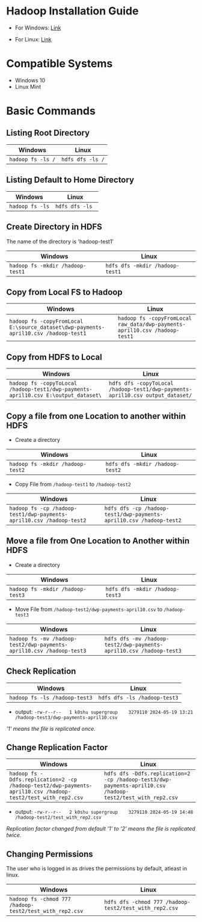 # Hadoop Installation Guide

- For Windows: [Link](https://kontext.tech/article/829/install-hadoop-331-on-windows-10-step-by-step-guide)

- For Linux: [Link](https://medium.com/@connectmeinarjun/step-by-step-guide-to-setting-up-hadoop-on-ubuntu-installation-and-configuration-walkthrough-60e493e9370d)

# Compatible Systems

- Windows 10
- Linux Mint

# Basic Commands

## Listing Root Directory

| Windows           | Linux            |
| ----------------- | ---------------- |
| `hadoop fs -ls /` | `hdfs dfs -ls /` |

## Listing Default to Home Directory

| Windows         | Linux           |
| --------------- | --------------- |
| `hadoop fs -ls` | `hdfs dfs -ls ` |

## Create Directory in HDFS

The name of the directory is 'hadoop-test1'

| Windows                          | Linux                           |
| -------------------------------- | ------------------------------- |
| `hadoop fs -mkdir /hadoop-test1` | `hdfs dfs -mkdir /hadoop-test1` |

## Copy from Local FS to Hadoop

| Windows                                                                             | Linux                                                                      |
| ----------------------------------------------------------------------------------- | -------------------------------------------------------------------------- |
| `hadoop fs -copyFromLocal E:\source_dataset\dwp-payments-april10.csv /hadoop-test1` | `hadoop fs -copyFromLocal raw_data/dwp-payments-april10.csv /hadoop-test1` |

## Copy from HDFS to Local

| Windows                                                                            | Linux                                                                          |
| ---------------------------------------------------------------------------------- | ------------------------------------------------------------------------------ |
| `hadoop fs -copyToLocal /hadoop-test1/dwp-payments-april10.csv E:\output_dataset\` | `hdfs dfs -copyToLocal /hadoop-test1/dwp-payments-april10.csv output_dataset/` |

## Copy a file from one Location to another within HDFS

- Create a directory

| Windows                          | Linux                           |
| -------------------------------- | ------------------------------- |
| `hadoop fs -mkdir /hadoop-test2` | `hdfs dfs -mkdir /hadoop-test2` |

- Copy File from `/hadoop-test1` to `/hadoop-test2`

| Windows                                                              | Linux                                                               |
| -------------------------------------------------------------------- | ------------------------------------------------------------------- |
| `hadoop fs -cp /hadoop-test1/dwp-payments-april10.csv /hadoop-test2` | `hdfs dfs -cp /hadoop-test1/dwp-payments-april10.csv /hadoop-test2` |

## Move a file from One Location to Another within HDFS

- Create a directory

| Windows                          | Linux                           |
| -------------------------------- | ------------------------------- |
| `hadoop fs -mkdir /hadoop-test3` | `hdfs dfs -mkdir /hadoop-test3` |

- Move File from `/hadoop-test2/dwp-payments-april10.csv` to `/hadoop-test3`

| Windows                                                              | Linux                                                               |
| -------------------------------------------------------------------- | ------------------------------------------------------------------- |
| `hadoop fs -mv /hadoop-test2/dwp-payments-april10.csv /hadoop-test3` | `hdfs dfs -mv /hadoop-test2/dwp-payments-april10.csv /hadoop-test3` |

## Check Replication

| Windows                       | Linux                        |
| ----------------------------- | ---------------------------- |
| `hadoop fs -ls /hadoop-test3` | `hdfs dfs -ls /hadoop-test3` |

- output: `-rw-r--r--   1 k0shu supergroup    3279110 2024-05-19 13:21 /hadoop-test3/dwp-payments-april10.csv`

_'1' means the file is replicated once._

## Change Replication Factor

| Windows                                                                                                     | Linux                                                                                                      |
| ----------------------------------------------------------------------------------------------------------- | ---------------------------------------------------------------------------------------------------------- |
| `hadoop fs -Ddfs.replication=2 -cp /hadoop-test2/dwp-payments-april10.csv /hadoop-test2/test_with_rep2.csv` | `hdfs dfs -Ddfs.replication=2 -cp /hadoop-test3/dwp-payments-april10.csv /hadoop-test2/test_with_rep2.csv` |

- output: `-rw-r--r--   2 k0shu supergroup    3279110 2024-05-19 14:48 /hadoop-test2/test_with_rep2.csv`

_Replication factor changed from default '1' to '2' means the file is replicated twice._

## Changing Permissions

The user who is logged in as drives the permissions by default, atleast in linux.

| Windows                                                 | Linux                                                  |
| ------------------------------------------------------- | ------------------------------------------------------ |
| `hadoop fs -chmod 777 /hadoop-test2/test_with_rep2.csv` | `hdfs dfs -chmod 777 /hadoop-test2/test_with_rep2.csv` |
